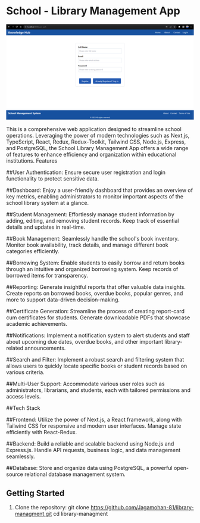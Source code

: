 # School - Library Management App
![App Screenshot](./client/public/app-dem-image.png)

This is a comprehensive web application designed to streamline school operations. Leveraging the power of modern technologies such as Next.js, TypeScript, React, Redux, Redux-Toolkit, Tailwind CSS, Node.js, Express, and PostgreSQL, the School Library Management App offers a wide range of features to enhance efficiency and organization within educational institutions.
Features

##User Authentication: Ensure secure user registration and login functionality to protect sensitive data.

##Dashboard: Enjoy a user-friendly dashboard that provides an overview of key metrics, enabling administrators to monitor important aspects of the school library system at a glance.

##Student Management: Effortlessly manage student information by adding, editing, and removing student records. Keep track of essential details and updates in real-time.

##Book Management: Seamlessly handle the school's book inventory. Monitor book availability, track details, and manage different book categories efficiently.

##Borrowing System: Enable students to easily borrow and return books through an intuitive and organized borrowing system. Keep records of borrowed items for transparency.

##Reporting: Generate insightful reports that offer valuable data insights. Create reports on borrowed books, overdue books, popular genres, and more to support data-driven decision-making.

##Certificate Generation: Streamline the process of creating report-card cum certificates for students. Generate downloadable PDFs that showcase academic achievements.

##Notifications: Implement a notification system to alert students and staff about upcoming due dates, overdue books, and other important library-related announcements.

##Search and Filter: Implement a robust search and filtering system that allows users to quickly locate specific books or student records based on various criteria.

##Multi-User Support: Accommodate various user roles such as administrators, librarians, and students, each with tailored permissions and access levels.

##Tech Stack

##Frontend: Utilize the power of Next.js, a React framework, along with Tailwind CSS for responsive and modern user interfaces. Manage state efficiently with React-Redux.

##Backend: Build a reliable and scalable backend using Node.js and Express.js. Handle API requests, business logic, and data management seamlessly.

##Database: Store and organize data using PostgreSQL, a powerful open-source relational database management system.

## Getting Started

1. Clone the repository:
   git clone https://github.com/Jagamohan-81/library-managment.git
   cd library-managment
